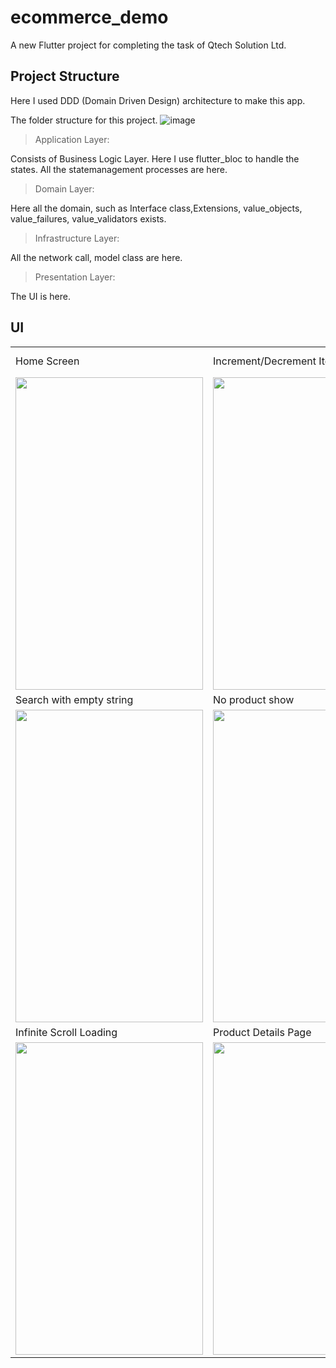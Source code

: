 # ecommerce_demo

A new Flutter project for completing the task of Qtech Solution Ltd.

## Project Structure

Here I used DDD (Domain Driven Design) architecture to make this app.

The folder structure for this project.
![image](https://user-images.githubusercontent.com/31488481/175040754-5b21d707-0abf-45ab-9dee-5b9f2bb0a7bc.png)

> Application Layer:

Consists of Business Logic Layer. Here I use flutter_bloc to handle the states. All the statemanagement processes are here.

> Domain Layer:

Here all the domain, such as Interface class,Extensions, value_objects, value_failures, value_validators exists.

> Infrastructure Layer:

All the network call, model class are here.

> Presentation Layer:

The UI is here.

## UI

<table>
  <tr>
    <td>Home Screen</td>
     <td>Increment/Decrement Item</td>
     <td>Search Validity check (Only accepts text)</td>
  </tr>
  <tr>
    <td><img src="https://user-images.githubusercontent.com/31488481/175040177-aef1aa0d-58fb-4c61-a382-cea993cae8d1.png" height=500, width=300></td>
    <td><img src="https://user-images.githubusercontent.com/31488481/175085750-bbf5455c-bbfd-4f3d-a587-ff9b4c7bd969.png" height=500, width=300></td>
    <td><img src="https://user-images.githubusercontent.com/31488481/175040199-c8914f9b-72e7-4d41-98f0-d125d3bc225a.png" height=500, width=300></td>
  </tr>
  <tr>
     <td>Search with empty string</td>
    <td>No product show</td>
    <td>Search Result page<td>
  </tr>
  <tr>
       <td><img src="https://user-images.githubusercontent.com/31488481/175040196-ba3a167b-574d-4db3-8f9e-a1871cb10641.png" height=500, width=300></td>
           <td><img src="https://user-images.githubusercontent.com/31488481/175040201-5e2c0b99-0771-4225-ac24-041a769b8d09.png" height=500, width=300></td>
    <td><img src="https://user-images.githubusercontent.com/31488481/175040210-6c952e80-fa98-4191-b3a2-ee02c5961888.png" height=500, width=300></td>

  </tr>
    <tr>
    <td>Infinite Scroll Loading</td>
     <td>Product Details Page</td>
      <td>Details Page Cart</td>
  </tr>
  <tr>
  <td><img src="https://user-images.githubusercontent.com/31488481/175082036-867ad11a-e3ca-40cc-907a-149be12b6357.png" height=500, width=300></td>  
    <td><img src="https://user-images.githubusercontent.com/31488481/175040206-2c69ce57-4910-4e04-aa67-7b5fbf80e2bd.png" height=500, width=300></td>   <td><img src="https://user-images.githubusercontent.com/31488481/175088897-eea24a1c-8071-48ad-9c03-19463c98051d.png" height=500, width=300></td>
    
 </table>

